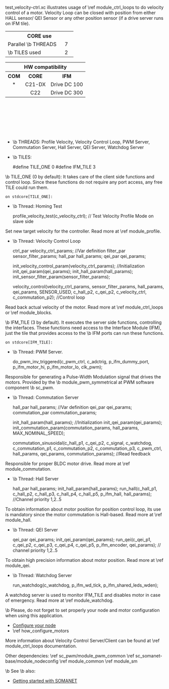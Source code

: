 test_velocity-ctrl.xc illustrates usage of \ref module_ctrl_loops to do velocity control of a motor. Velocity Loop can be closed with position from either HALL sensor/ QEI Sensor or any other position sensor (if a drive server runs on IFM tile).

<table class="core_usage" align="center" cellpadding="5" width="20%">
<tr>
    <th colspan="2">CORE use</th>
</tr>
<tr>
    <td>Parallel \b THREADS</td>
    <td width="30px" align="center"> 7 </td>
</tr>
<tr>
    <td>\b TILES used</td>
    <td width="30px" align="center"> 2 </td>
 </tr>
</table>

<table  class="hw_comp" align="center" cellpadding="2" width="50%">
<tr align="center">
    <th colspan="3">HW compatibility</th>
  <tr align="center">
    <th>COM</th>
    <th>CORE</th>
    <th>IFM</th>
  </tr>
  <tr align="center">
    <td>*</td>
    <td>C21-DX</td>
   <td>Drive DC 100</td>
 </tr>
  <tr align="center">
    <td></td>
    <td>C22</td>
    <td>Drive DC 300</td>
  </tr>
</table>

<br/>
<br/>
<br/>
<br/>
<br/>
<br/>

- \b THREADS: Profile Velocity, Velocity Control Loop, PWM Server, Commutation Server, Hall Server, QEI Server, Watchdog Server


- \b TILES:

	#define TILE_ONE 0
	#define IFM_TILE 3

\b TILE_ONE (0 by default): It takes care of the client side functions and control loop. Since these functions do not require any port access, any free TILE could run them.

	on stdcore[TILE_ONE]:
				
- \b Thread: Homing Test

	profile_velocity_test(c_velocity_ctrl);	// Test Velocity Profile Mode on slave side

Set new target velocity for the controller. Read more at \ref module_profile.


- \b Thread: Velocity Control Loop

	ctrl_par velocity_ctrl_params; //Var definition
	filter_par sensor_filter_params;
	hall_par hall_params;
	qei_par qei_params;

	init_velocity_control_param(velocity_ctrl_params); //Initialization
	init_qei_param(qei_params);
	init_hall_param(hall_params);
	init_sensor_filter_param(sensor_filter_params);

	velocity_control(velocity_ctrl_params, sensor_filter_params, hall_params, 
			qei_params, SENSOR_USED, c_hall_p2, c_qei_p2, 
			c_velocity_ctrl, c_commutation_p2); //Control loop
		
Read back actual velocity of the motor. Read more at \ref module_ctrl_loops or \ref module_blocks.

\b IFM_TILE (3 by default). It executes the server side functions, controlling the interfaces. These functions need access to the Interface Module (IFM), just the tile that provides access to the \b IFM ports can run these functions.  


	on stdcore[IFM_TILE]:
				
- \b Thread: PWM Server.

	do_pwm_inv_triggered(c_pwm_ctrl, c_adctrig, p_ifm_dummy_port, p_ifm_motor_hi, p_ifm_motor_lo, clk_pwm);

Responsible for generating a Pulse-Width Modulation signal that drives the motors. Provided by the \b module_pwm_symmetrical at PWM software component \b sc_pwm.

- \b Thread: Commutation Server 

	
	hall_par hall_params; //Var definition
	qei_par qei_params;
	commutation_par commutation_params;

	init_hall_param(hall_params); //Initialization
	init_qei_param(qei_params);
	init_commutation_param(commutation_params, hall_params, MAX_NOMINAL_SPEED); 

	commutation_sinusoidal(c_hall_p1,  c_qei_p2, c_signal, c_watchdog, c_commutation_p1,
				c_commutation_p2, c_commutation_p3, c_pwm_ctrl, hall_params,
				qei_params, commutation_params); //Read feedback


Responsible for proper BLDC motor drive. Read more at \ref module_commutation.

- \b Thread: Hall Server

	hall_par hall_params;
	init_hall_param(hall_params);
	run_hall(c_hall_p1, c_hall_p2, c_hall_p3, c_hall_p4, c_hall_p5,
			p_ifm_hall, hall_params); //Channel priority 1,2..5

To obtain information about motor position for position control loop, its use is mandatory since the motor commutation is Hall-based. Read more at \ref module_hall.

- \b Thread: QEI Server

	qei_par qei_params;
	init_qei_param(qei_params);
	run_qei(c_qei_p1, c_qei_p2, c_qei_p3, c_qei_p4, c_qei_p5,
			p_ifm_encoder, qei_params);  	// channel priority 1,2..5

To obtain high precision information about motor position. Read more at \ref module_qei.

- \b Thread: Watchdog Server

	run_watchdog(c_watchdog, p_ifm_wd_tick, p_ifm_shared_leds_wden);

A watchdog server is used to monitor IFM_TILE and disables motor in case of emergency. Read more at \ref module_watchdog.

\b Please, do not forget to set properly your node and motor configuration when using this application.

- <a href="">Configure your node</a> 
- \ref how_configure_motors

More information about Velocity Control Server/Client can be found at \ref module_ctrl_loops documentation.

Other dependencies: \ref sc_pwm/module_pwm_common \ref sc_somanet-base/module_nodeconfig \ref module_common  \ref module_sm 

\b See \b also:

- <a href="http://doc.synapticon.com/wiki/index.php/Category:Getting_Started_with_SOMANET">Getting started with SOMANET</a>  
